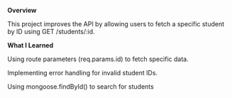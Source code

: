 **Overview**

This project improves the API by allowing users to fetch a specific student by ID using GET /students/:id.

**What I Learned**

Using route parameters (req.params.id) to fetch specific data.

Implementing error handling for invalid student IDs.

Using mongoose.findById() to search for students
